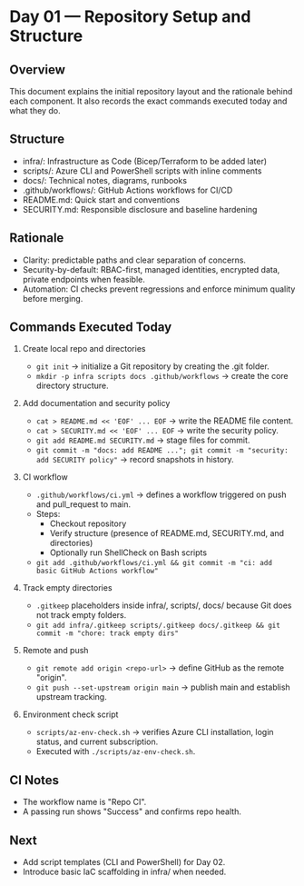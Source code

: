 # Day 01 — Repository Setup and Structure

## Overview
This document explains the initial repository layout and the rationale behind each component. It also records the exact commands executed today and what they do.

## Structure
- infra/: Infrastructure as Code (Bicep/Terraform to be added later)
- scripts/: Azure CLI and PowerShell scripts with inline comments
- docs/: Technical notes, diagrams, runbooks
- .github/workflows/: GitHub Actions workflows for CI/CD
- README.md: Quick start and conventions
- SECURITY.md: Responsible disclosure and baseline hardening

## Rationale
- Clarity: predictable paths and clear separation of concerns.
- Security-by-default: RBAC-first, managed identities, encrypted data, private endpoints when feasible.
- Automation: CI checks prevent regressions and enforce minimum quality before merging.

## Commands Executed Today
1) Create local repo and directories
   - `git init` → initialize a Git repository by creating the .git folder.
   - `mkdir -p infra scripts docs .github/workflows` → create the core directory structure.

2) Add documentation and security policy
   - `cat > README.md << 'EOF' ... EOF` → write the README file content.
   - `cat > SECURITY.md << 'EOF' ... EOF` → write the security policy.
   - `git add README.md SECURITY.md` → stage files for commit.
   - `git commit -m "docs: add README ..."; git commit -m "security: add SECURITY policy"` → record snapshots in history.

3) CI workflow
   - `.github/workflows/ci.yml` → defines a workflow triggered on push and pull_request to main.
   - Steps:
     - Checkout repository
     - Verify structure (presence of README.md, SECURITY.md, and directories)
     - Optionally run ShellCheck on Bash scripts
   - `git add .github/workflows/ci.yml && git commit -m "ci: add basic GitHub Actions workflow"`

4) Track empty directories
   - `.gitkeep` placeholders inside infra/, scripts/, docs/ because Git does not track empty folders.
   - `git add infra/.gitkeep scripts/.gitkeep docs/.gitkeep && git commit -m "chore: track empty dirs"`

5) Remote and push
   - `git remote add origin <repo-url>` → define GitHub as the remote "origin".
   - `git push --set-upstream origin main` → publish main and establish upstream tracking.

6) Environment check script
   - `scripts/az-env-check.sh` → verifies Azure CLI installation, login status, and current subscription.
   - Executed with `./scripts/az-env-check.sh`.

## CI Notes
- The workflow name is "Repo CI".
- A passing run shows "Success" and confirms repo health.

## Next
- Add script templates (CLI and PowerShell) for Day 02.
- Introduce basic IaC scaffolding in infra/ when needed.
